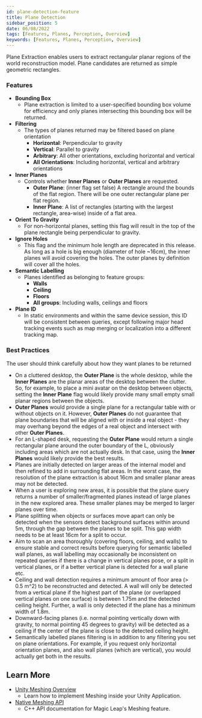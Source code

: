 ```yaml
---
id: plane-detection-feature
title: Plane Detection
sidebar_position: 5
date: 06/08/2022
tags: [Features, Planes, Perception, Overview]
keywords: [Features, Planes, Perception, Overview]
---
```


Plane Extraction enables users to extract rectangular planar regions of the world reconstruction model. Plane candidates are returned as simple geometric rectangles.

### Features

- **Bounding Box**
  - Plane extraction is limited to a user-specified bounding box volume for efficiency and only planes intersecting this bounding box will be returned.
- **Filtering**
  - The types of planes returned may be filtered based on plane orientation
    - **Horizontal**: Perpendicular to gravity
    - **Vertical**: Parallel to gravity
    - **Arbitrary**: All other orientations, excluding horizontal and vertical
    - **All Orientations**: Including horizontal, vertical and arbitrary orientations
- **Inner Planes**
  - Controls whether **Inner Planes** or **Outer Planes** are requested.
    - **Outer Plane**: (inner flag set false) A rectangle around the bounds of the flat region. There will be one outer rectangular plane per flat region.
    - **Inner Plane**: A list of rectangles (starting with the largest rectangle, area-wise) inside of a flat area.
- **Orient To Gravity**
  - For non-horizontal planes, setting this flag will result in the top of the plane rectangle being perpendicular to gravity.
- **Ignore Holes**
  - This flag and the minimum hole length are deprecated in this release. As long as a hole is big enough (diameter of hole ~16cm), the inner planes will avoid covering the holes. The outer planes by definition will cover all the holes.
- **Semantic Labelling**
  - Planes identified as belonging to feature groups:
    - **Walls**
    - **Ceiling**
    - **Floors**
    - **All groups**: Including walls, ceilings and floors
- **Plane ID**
  - In static environments and within the same device session, this ID will be consistent between queries, except following major head tracking events such as map merging or localization into a different tracking map.

### Best Practices

The user should think carefully about how they want planes to be returned

- On a cluttered desktop, the **Outer Plane** is the whole desktop, while the **Inner Planes** are the planar areas of the desktop between the clutter. So, for example, to place a mini avatar on the desktop between objects, setting the **Inner Plane** flag would likely provide many small empty small planar regions between the objects.
- **Outer Planes** would provide a single plane for a rectangular table with or without objects on it. However, **Outer Planes** do not guarantee that plane boundaries that will be aligned with or inside a real object - they may overhang beyond the edges of a real object and intersect with other **Outer Planes**.
- For an L-shaped desk, requesting the **Outer Plane** would return a single rectangular plane around the outer boundary of the L, obviously including areas which are not actually desk. In that case, using the **Inner Planes**  would likely provide the best results.
- Planes are initially detected on larger areas of the internal model and then refined to add in surrounding flat areas. In the worst case, the resolution of the plane extraction is about 16cm and smaller planar areas may not be detected.
- When a user is exploring new areas, it is possible that the plane query returns a number of smaller/fragmented planes instead of large planes in the new explored area. These smaller planes may be merged to larger planes over time.
- Plane splitting when objects or surfaces move apart can only be detected when the sensors detect background surfaces within around 5m, through the gap between the planes to be split. This gap width needs to be at least 16cm for a split to occur.
- Aim to scan an area thoroughly (covering floors, ceiling, and walls) to ensure stable and correct results before querying for semantic labelled wall planes, as wall labelling may occasionally be inconsistent on repeated queries if there is a change in vertical planes pose, or a split in vertical planes, or if a better vertical plane is detected for a wall plane etc.
- Ceiling and wall detection requires a minimum amount of floor area (> 0.5 m^2) to be reconstructed and detected. A wall will only be detected from a vertical plane if the highest part of the plane (or overlapped vertical planes on one surface) is between 1.75m and the detected ceiling height. Further, a wall is only detected if the plane has a minimum width of 1.8m.
- Downward-facing planes (i.e. normal pointing vertically down with gravity, to normal pointing 45 degrees to gravity) will be detected as a ceiling if the center of the plane is close to the detected ceiling height.
- Semantically labelled planes filtering is in addition to any filtering you set on plane orientations. For example, if you request only horizontal orientation planes, and also wall planes (which are vertical), you would actually get both in the results.

## Learn More

- [Unity Meshing Overview](/versioned_docs/version-03-Jan-2023/guides/unity/perception/plane-detection/unity-planes-overview.md)
  - Learn how to implement Meshing inside your Unity Application.
- [Native Meshing API](/docs/api-ref/api/Modules/group___meshing2/group___meshing2.md)
  - C++ API documentation for Magic Leap's Meshing feature.

